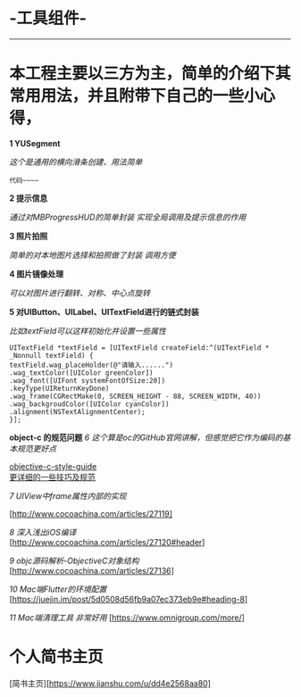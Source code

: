 # -工具组件-

<!--# 为啥已女神为名称呢?-->

<!--## 主要就是我的女神太美丽、太漂亮、太吸引人 以至于我的脑海里只剩下我的女神 -->
-------------

# 本工程主要以三方为主，简单的介绍下其常用用法，并且附带下自己的一些小心得，  


**1 YUSegment**  

*这个是通用的横向滑条创建、用法简单*
```
代码~~~~
```

**2 提示信息**  

*通过对MBProgressHUD的简单封装 实现全局调用及提示信息的作用*

**3 照片拍照**  

*简单的对本地图片选择和拍照做了封装 调用方便*

**4 图片镜像处理**  

*可以对图片进行翻转、对称、中心点旋转*

**5 对UIButton、UILabel、UITextField进行的链式封装**  

*比如textField可以这样初始化并设置一些属性*
```
UITextField *textField = [UITextField createField:^(UITextField * _Nonnull textField) {
textField.wag_placeHolder(@"请输入......")
.wag_textColor([UIColor greenColor])
.wag_font([UIFont systemFontOfSize:20])
.keyType(UIReturnKeyDone)
.wag_frame(CGRectMake(0, SCREEN_HEIGHT - 88, SCREEN_WIDTH, 40))
.wag_backgroudColor([UIColor cyanColor])
.alignment(NSTextAlignmentCenter);
}];
```


**object-c 的规范问题** 
*6 这个算是oc的GitHub官网讲解，但感觉把它作为编码的基本规范更好点*  

[objective-c-style-guide](https://github.com/nytimes/objective-c-style-guide)  
[更详细的一些技巧及规范](http://www.cocoachina.com/articles/27054)

*7 UIView中frame属性内部的实现*  

[http://www.cocoachina.com/articles/27119]

*8 深入浅出iOS编译*  
[http://www.cocoachina.com/articles/27120#header]

*9 objc源码解析-ObjectiveC对象结构*  
[http://www.cocoachina.com/articles/27136]  

*10 Mac端Flutter的环境配置*  
[https://juejin.im/post/5d0508d56fb9a07ec373eb9e#heading-8]

*11 Mac端清理工具 非常好用*
[https://www.omnigroup.com/more/]


# 个人简书主页
[简书主页][https://www.jianshu.com/u/dd4e2568aa80]

